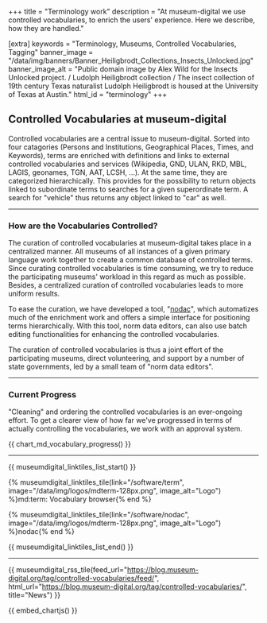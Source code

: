 +++
title = "Terminology work"
description = "At museum-digital we use controlled vocabularies, to enrich the users' experience. Here we describe, how they are handled."

[extra]
keywords = "Terminology, Museums, Controlled Vocabularies, Tagging"
banner_image = "/data/img/banners/Banner_Heiligbrodt_Collections_Insects_Unlocked.jpg"
banner_image_alt = "Public domain image by Alex Wild for the Insects Unlocked project. / Ludolph Heiligbrodt collection / The insect collection of 19th century Texas naturalist Ludolph Heiligbrodt is housed at the University of Texas at Austin."
html_id = "terminology"
+++

## Controlled Vocabularies at museum-digital

Controlled vocabularies are a central issue to museum-digital. Sorted into four catagories (Persons and Institutions, Geographical Places, Times, and Keywords), terms are enriched with definitions and links to external controlled vocabularies and services (Wikipedia, GND, ULAN, RKD, MBL, LAGIS, geonames, TGN, AAT, LCSH, ...). At the same time, they are categorized hierarchically. This provides for the possibility to return objects linked to subordinate terms to searches for a given superordinate term. A search for "vehicle" thus returns any object linked to "car" as well.

----

### How are the Vocabularies Controlled?

The curation of controlled vocabularies at museum-digital takes place in a centralized manner. All museums of all instances of a given primary language work together to create a common database of controlled terms. Since curating controlled vocabularies is time consuming, we try to reduce the participating museums' workload in this regard as much as possible. Besides, a centralized curation of controlled vocabularies leads to more uniform results.

To ease the curation, we have developed a tool, "[nodac](/software/nodac)", which automatizes much of the enrichment work and offers a simple interface for positioning terms hierarchically. With this tool, norm data editors, can also use batch editing functionalities for enhancing the controlled vocabularies.

The curation of controlled vocabularies is thus a joint effort of the participating museums, direct volunteering, and support by a number of state governments, led by a small team of "norm data editors".

----

### Current Progress

"Cleaning" and ordering the controlled vocabularies is an ever-ongoing effort. To get a clearer view of how far we've progressed in terms of actually controlling the vocabularies, we work with an approval system.

{{ chart_md_vocabulary_progress() }}

----

{{ museumdigital_linktiles_list_start() }}

{% museumdigital_linktiles_tile(link="/software/term",
    image="/data/img/logos/mdterm-128px.png",
    image_alt="Logo") %}md:term: Vocabulary browser{% end %}

{% museumdigital_linktiles_tile(link="/software/nodac",
    image="/data/img/logos/mdterm-128px.png",
    image_alt="Logo") %}nodac{% end %}

{{ museumdigital_linktiles_list_end() }}

----

{{ museumdigital_rss_tile(feed_url="https://blog.museum-digital.org/tag/controlled-vocabularies/feed/", html_url="https://blog.museum-digital.org/tag/controlled-vocabularies/", title="News") }}

{{ embed_chartjs() }}
<script src="/js/dashboard-controlled-vocabs-status.js" type="text/javascript" async></script>
